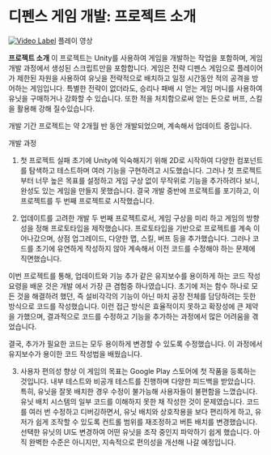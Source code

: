 # 디펜스 게임 개발: 프로젝트 소개


 [![Video Label](http://img.youtube.com/vi/X67VwZ_zJt8/0.jpg)](https://youtu.be/X67VwZ_zJt8)
 플레이 영상
 
**프로젝트 소개**
이 프로젝트는 Unity를 사용하여 게임을 개발하는 작업을 포함하며, 게임 개발 과정에서 생성된 스크립트만을 포함합니다. 
게임은 전략 디펜스 게임으로 플레이어가 제한된 자원을 사용하여 유닛을 전략적으로 배치하고
일정 시간동안 적의 공격을 방어하는 게임입니다. 
특별한 전략이 없더라도, 승리나 패배 시 얻는 게임 머니를 사용하여 유닛을 구매하거나 강화할 수 있습니다.
또한 적을 처치함으로써 얻는 돈으로 버프, 스킬을 활용해 강해 질수있습니다.

개발 기간
프로젝트는 약 2개월 반 동안 개발되었으며, 계속해서 업데이트 중입니다.

개발 과정
1. 첫 프로젝트 실패
초기에 Unity에 익숙해지기 위해 2D로 시작하여 다양한 컴포넌트를 탐색하고 테스트하며 여러 기능을 구현하려고 시도했습니다.
그러나 첫 프로젝트부터 너무 높은 목표를 설정하고 게임 구상 없이 무작위로 기능을 추가하려다 보니,
 완성도 있는 게임을 만들지 못했습니다.
결국 개발 중반에 프로젝트를 포기하고, 이 프로젝트를 두 번째 프로젝트로 시작했습니다.

3. 업데이트를 고려한 개발
두 번째 프로젝트로서, 게임 구상을 미리 하고 게임의 방향성을 정해 프로토타입을 제작했습니다.
프로토타입을 기반으로 프로젝트를 계속 이어나갔으며, 상점 업그레이드, 다양한 맵, 스킬, 버프 등을 추가했습니다.
그러나 코드를 초기에 유연하게 작성하지 않아 계속해서 이전 코드를 수정해야 하는 문제에 직면했습니다.

이번 프로젝트를 통해, 업데이트와 기능 추가 같은 유지보수를 용이하게 하는 코드 작성 요령을 배운 것은 
개발 에서 가장 큰 겸험중 하나였습니다. 
초기에 저는 함수 하나로 모든 것을 해결하려 했던, 즉 설비각각의 기능이 아닌 마치 공장 전체를 담당하려는 듯한 방식으로 코드를 작성했습니다. 
이런 접근 방식은 효율적이지 못하고 확장성에 큰 제약을 가했으며, 
결과적으로 코드를 수정하고 기능을 추가하는 과정에서 많은 어려움을 겪었습니다.

결국, 추가가 필요한 코드는 모두 용이하게 변경할 수 있도록 수정했습니다.
이 과정에서 유지보수가 용이한 코드 작성법을 배웠습니다.

3. 사용자 편의성 향상
이 게임의 목표는 Google Play 스토어에 첫 작품을 등록하는 것입니다.
내부 테스트와 비공개 테스트를 진행하며 다양한 피드백을 받았습니다.
특히, 유닛을 잘못 배치한 경우 수정이 불가능해 사용자들이 불편함을 느꼈습니다.
유닛 배치 시스템의 일부 코드를 이해하지 못한 채 작성한 것이 문제였습니다.
코드를 여러 번 수정하고 디버깅하면서, 유닛 배치와 상호작용을 보다 편리하게 하고,
유저가 쉽게 조작할 수 있도록 컨트롤 범위를 재조정하고 버튼 배치를 변경했습니다. 
선택한 유닛의 UI도 변경하여 어떤 유닛을 조작 중인지 파악하기 쉽게 했습니다.
아직 완벽한 수준은 아니지만, 지속적으로 편의성을 개선해 나갈 예정입니다.


  







